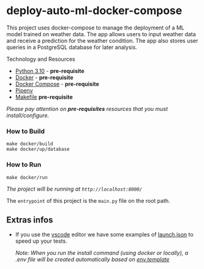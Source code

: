 # deploy-auto-ml-docker-compose
This project uses docker-compose to manage the deployment of a ML model trained on weather data. The app allows users to input weather data and receive a prediction for the weather condition. The app also stores user queries in a PostgreSQL database for later analysis.

 Technology and Resources

- [Python 3.10](https://www.python.org/downloads/release/python-31010/) - **pre-requisite**
- [Docker](https://www.docker.com/get-started) - **pre-requisite**
- [Docker Compose](https://docs.docker.com/compose/) - **pre-requisite**
- [Pipenv](https://github.com/pypa/pipenv)
- [Makefile](https://www.geeksforgeeks.org/how-to-install-make-on-ubuntu/) **pre-requisite**

*Please pay attention on **pre-requisites** resources that you must install/configure.*


### How to Build

```
make docker/build
make docker/up/database
```

### How to Run

```
make docker/run
```

*The project will be running at `http://localhost:8000/`*

The `entrypoint` of this project is the `main.py` file on the root path.

## Extras infos

- If you use the [vscode](https://code.visualstudio.com/) editor we have some examples of [launch.json](.docs/vscode.md) to speed up your tests.

    *Note: When you run the install command (using docker or locally), a .env file will be created automatically based on [env.template](env.template)*